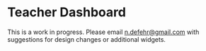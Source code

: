 # Teacher Dashboard

This is a work in progress. Please email n.defehr@gmail.com with suggestions for design changes or additional widgets.
